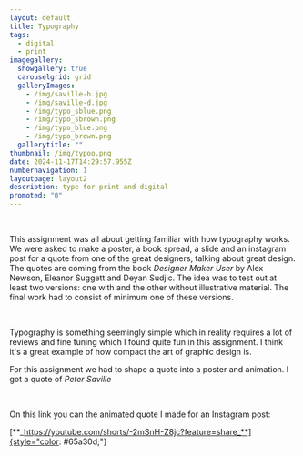 ```yaml
---
layout: default
title: Typography
tags:
  - digital
  - print
imagegallery:
  showgallery: true
  carouselgrid: grid
  galleryImages:
    - /img/saville-b.jpg
    - /img/saville-d.jpg
    - /img/typo_sblue.png
    - /img/typo_sbrown.png
    - /img/typo_blue.png
    - /img/typo_brown.png
  gallerytitle: ""
thumbnail: /img/typoo.png
date: 2024-11-17T14:29:57.955Z
numbernavigation: 1
layoutpage: layout2
description: type for print and digital
promoted: "0"
---
```

<br>

This assignment was all about getting familiar with how typography works. We were asked to make a poster, a book spread, a slide and an instagram post for a quote from one of the great designers, talking about great design. The quotes are coming from the book _Designer Maker User_ by Alex Newson, Eleanor Suggett and Deyan Sudjic. The idea was to test out at least two versions: one with and the other without illustrative material. The final work had to consist of minimum one of these versions.

<br>

Typography is something seemingly simple which in reality requires a lot of reviews and fine tuning which I found quite fun in this assignment. I think it's a great example of how compact the art of graphic design is.


For this assignment we had to shape a quote into a poster and animation. I got a quote of _Peter Saville_

<br>


On this link you can the animated quote I made for an Instagram post:
<br>

[**_https://youtube.com/shorts/-2mSnH-Z8jc?feature=share_**]{style="color: #65a30d;"}

<br>
